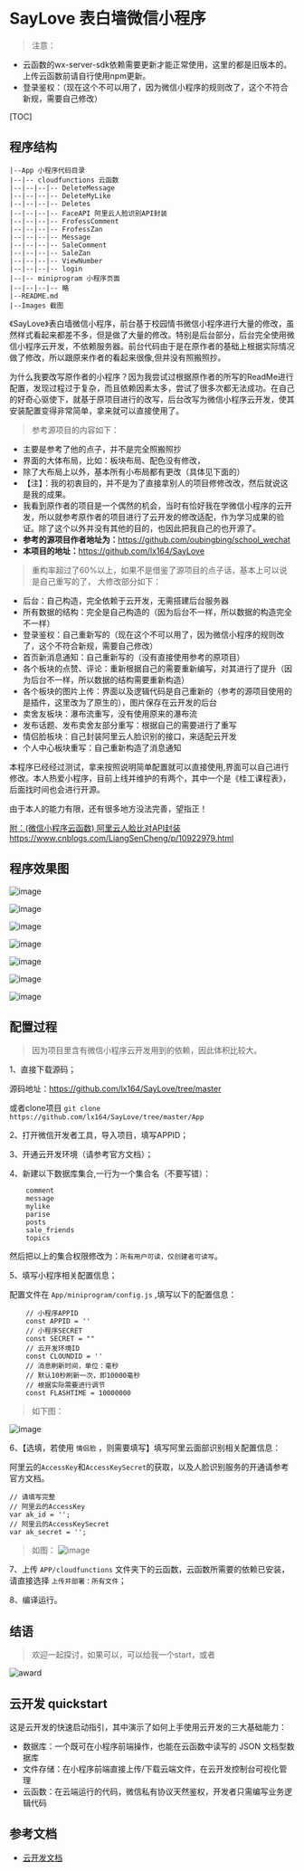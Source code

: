 # SayLove 表白墙微信小程序

> 注意：
* 云函数的wx-server-sdk依赖需要更新才能正常使用，这里的都是旧版本的。上传云函数前请自行使用npm更新。
* 登录鉴权：（现在这个不可以用了，因为微信小程序的规则改了，这个不符合新规，需要自己修改）

[TOC]

## 程序结构
```
|--App 小程序代码目录
|--|-- cloudfunctions 云函数
|--|--|--|-- DeleteMessage 
|--|--|--|-- DeleteMyLike
|--|--|--|-- Deletes
|--|--|--|-- FaceAPI 阿里云人脸识别API封装
|--|--|--|-- FrofessComment
|--|--|--|-- FrofessZan
|--|--|--|-- Message
|--|--|--|-- SaleComment
|--|--|--|-- SaleZan
|--|--|--|-- ViewNumber
|--|--|--|-- login
|--|-- miniprogram 小程序页面
|--|--|--|-- 略
|--README.md
|--Images 截图

```

 《SayLove》表白墙微信小程序，前台基于校园情书微信小程序进行大量的修改，虽然样式看起来都差不多，但是做了大量的修改。特别是后台部分，后台完全使用微信小程序云开发，不依赖服务器。前台代码由于是在原作者的基础上根据实际情况做了修改，所以跟原来作者的看起来很像,但并没有照搬照抄。
 
 为什么我要改写原作者的小程序？因为我尝试过根据原作者的所写的ReadMe进行配置，发现过程过于复杂，而且依赖因素太多，尝试了很多次都无法成功。在自己的好奇心驱使下，就基于原项目进行的改写，后台改写为微信小程序云开发，使其安装配置变得非常简单，拿来就可以直接使用了。

> 参考源项目的内容如下：

* 主要是参考了他的点子，并不是完全照搬照抄
* 界面的大体布局，比如：板块布局、配色没有修改，
* 除了大布局上以外，基本所有小布局都有更改（具体见下面的）
* 【注】：我的初衷目的，并不是为了直接拿别人的项目修修改改，然后就说这是我的成果。
* 我看到原作者的项目是一个偶然的机会，当时有恰好我在学微信小程序的云开发，所以就参考原作者的项目进行了云开发的修改适配，作为学习成果的验证。除了这个以外并没有其他的目的，也因此把我自己的也开源了。
* <b>参考的源项目作者地址为：</b><https://github.com/oubingbing/school_wechat>
* <b>本项目的地址：</b><https://github.com/lx164/SayLove>

>重构率超过了60%以上，如果不是借鉴了源项目的点子话，基本上可以说是自己重写的了，
大修改部分如下：

* 后台：自己构造，完全依赖于云开发，无需搭建后台服务器
* 所有数据的结构：完全是自己构造的（因为后台不一样，所以数据的构造完全不一样）
* 登录鉴权：自己重新写的（现在这个不可以用了，因为微信小程序的规则改了，这个不符合新规，需要自己修改）
* 首页新消息通知：自己重新写的（没有直接使用参考的原项目）
* 各个板块的点赞、评论：重新根据自己的需要重新编写，对其进行了提升（因为后台不一样，所以数据的结构需要重新构造）
* 各个板块的图片上传：界面以及逻辑代码是自己重新的（参考的源项目使用的是插件，这里改为了原生的），图片保存在云开发的后台
* 卖舍友板块：瀑布流重写，没有使用原来的瀑布流
* 发布话题、发布卖舍友部分重写：根据自己的需要进行了重写
* 情侣脸板块：自己封装阿里云人脸识别的接口，来适配云开发
* 个人中心板块重写：自己重新构造了消息通知

本程序已经经过测试，拿来按照说明简单配置就可以直接使用,界面可以自己进行修改。本人热爱小程序，目前上线并维护的有两个，其中一个是《桂工课程表》，后面找时间也会进行开源。

 由于本人的能力有限，还有很多地方没法完善，望指正！


[附：(微信小程序云函数) 阿里云人脸比对API封装 https://www.cnblogs.com/LiangSenCheng/p/10922979.html ](https://www.cnblogs.com/LiangSenCheng/p/10922979.html )
## 程序效果图

![image](https://github.com/lx164/SayLove/blob/master/Images/login.png)

![image](https://github.com/lx164/SayLove/blob/master/Images/love-new.png)

![image](https://github.com/lx164/SayLove/blob/master/Images/topic.png)

![image](https://github.com/lx164/SayLove/blob/master/Images/sell.png)

![image](https://github.com/lx164/SayLove/blob/master/Images/my.png)

![image](https://github.com/lx164/SayLove/blob/master/Images/face.png)

![image](https://github.com/lx164/SayLove/blob/master/Images/message.png)





## 配置过程

> 因为项目里含有微信小程序云开发用到的依赖，因此体积比较大。

1、直接下载源码；

源码地址：https://github.com/lx164/SayLove/tree/master

或者clone项目 `git clone https://github.com/lx164/SayLove/tree/master/App`

2、打开微信开发者工具，导入项目，填写APPID；

3、开通云开发环境（请参考官方文档）；

4、新建以下数据库集合,一行为一个集合名（不要写错）：

```
    comment
    message
    mylike
    parise
    posts
    sale_friends
    topics
```
然后把以上的集合权限修改为：`所有用户可读，仅创建者可读写`。

5、填写小程序相关配置信息；

配置文件在 `App/miniprogram/config.js` ,填写以下的配置信息：

```javascrpt
    // 小程序APPID
    const APPID = ''
    // 小程序SECRET
    const SECRET = ""
    // 云开发环境ID
    const CLOUNDID = ''
    // 消息刷新时间，单位：毫秒
    // 默认10秒刷新一次，即10000毫秒
    // 根据实际需要进行调节
    const FLASHTIME = 10000000
```

> 如下图：

![image](https://github.com/lx164/SayLove/blob/master/Images/config.png)

6、【选填，若使用 `情侣脸` ，则需要填写】填写阿里云面部识别相关配置信息：

阿里云的`AccessKey`和`AccessKeySecret`的获取，以及人脸识别服务的开通请参考官方文档。 

```
// 请填写完整
// 阿里云的AccessKey
var ak_id = '';
// 阿里云的AccessKeySecret 
var ak_secret = '';
```

>如图：
![image](https://github.com/lx164/SayLove/blob/master/Images/ali.png)

7、上传 `APP/cloudfunctions` 文件夹下的云函数，云函数所需要的依赖已安装，请直接选择 `上传并部署：所有文件`；

8、编译运行。


## 结语

> 欢迎一起探讨，如果可以，可以给我一个start，或者

![award](https://github.com/lx164/SayLove/blob/master/Images/award.jpg)


## 云开发 quickstart

这是云开发的快速启动指引，其中演示了如何上手使用云开发的三大基础能力：

- 数据库：一个既可在小程序前端操作，也能在云函数中读写的 JSON 文档型数据库
- 文件存储：在小程序前端直接上传/下载云端文件，在云开发控制台可视化管理
- 云函数：在云端运行的代码，微信私有协议天然鉴权，开发者只需编写业务逻辑代码

## 参考文档

- [云开发文档](https://developers.weixin.qq.com/miniprogram/dev/wxcloud/basis/getting-started.html)


